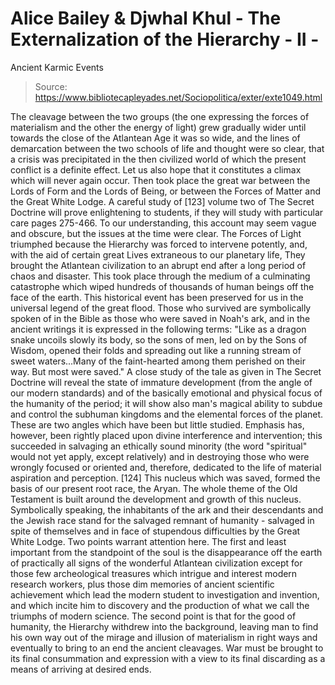 # Alice Bailey & Djwhal Khul - The Externalization of the Hierarchy - II -
Ancient Karmic Events

> Source: https://www.bibliotecapleyades.net/Sociopolitica/exter/exte1049.html

The cleavage between the two groups (the one expressing the forces of materialism and the other the energy of light) grew gradually wider until towards the close of the Atlantean Age it was so wide, and the lines of demarcation between the two schools of life and thought were so clear, that a crisis was precipitated in the then civilized world of which the present conflict is a definite effect. Let us also hope that it constitutes a climax which will never again occur. Then took place the great war between the Lords of Form and the Lords of Being, or between the Forces of Matter and the Great White Lodge. A careful study of [123] volume two of The Secret Doctrine will prove enlightening to students, if they will study with particular care pages 275-466. To our understanding, this account may seem vague and obscure, but the issues at the time were clear. The Forces of Light triumphed because the Hierarchy was forced to intervene potently, and, with the aid of certain great Lives extraneous to our planetary life, They brought the Atlantean civilization to an abrupt end after a long period of chaos and disaster. This took place through the medium of a culminating catastrophe which wiped hundreds of thousands of human beings off the face of the earth. This historical event has been preserved for us in the universal legend of the great flood.
Those who survived are symbolically spoken of in the Bible as those who were saved in Noah's ark, and in the ancient writings it is expressed in the following terms:
"Like as a dragon snake uncoils slowly its body, so the sons of men, led on by the Sons of Wisdom, opened their folds and spreading out like a running stream of sweet waters...Many of the faint-hearted among them perished on their way. But most were saved."
A close study of the tale as given in The Secret Doctrine will reveal the state of immature development (from the angle of our modern standards) and of the basically emotional and physical focus of the humanity of the period; it will show also man's magical ability to subdue and control the subhuman kingdoms and the elemental forces of the planet. These are two angles which have been but little studied.
Emphasis has, however, been rightly placed upon divine interference and intervention; this succeeded in salvaging an ethically sound minority (the word "spiritual" would not yet apply, except relatively) and in destroying those who were wrongly focused or oriented and, therefore, dedicated to the life of material aspiration and perception. [124]
This nucleus which was saved, formed the basis of our present root race, the Aryan. The whole theme of the Old Testament is built around the development and growth of this nucleus. Symbolically speaking, the inhabitants of the ark and their descendants and the Jewish race stand for the salvaged remnant of humanity - salvaged in spite of themselves and in face of stupendous difficulties by the Great White Lodge.
Two points warrant attention here. The first and least important from the standpoint of the soul is the disappearance off the earth of practically all signs of the wonderful Atlantean civilization except for those few archeological treasures which intrigue and interest modern research workers, plus those dim memories of ancient scientific achievement which lead the modern student to investigation and invention, and which incite him to discovery and the production of what we call the triumphs of modern science.
The second point is that for the good of humanity, the Hierarchy withdrew into the background, leaving man to find his own way out of the mirage and illusion of materialism in right ways and eventually to bring to an end the ancient cleavages. War must be brought to its final consummation and expression with a view to its final discarding as a means of arriving at desired ends.
